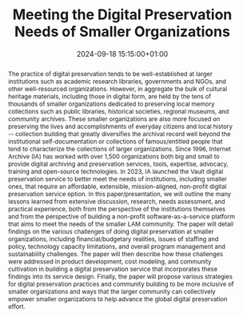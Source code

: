 ---
abstract: The practice of digital preservation tends to be well-established at larger
  institutions such as academic research libraries, governments and NGOs, and other
  well-resourced organizations. However, in aggregate the bulk of cultural heritage
  materials, including those in digital form, are held by the tens of thousands of
  smaller organizations dedicated to preserving local memory collections such as public
  libraries, historical societies, regional museums, and community archives. These
  smaller organizations are also more focused on preserving the lives and accomplishments
  of everyday citizens and local history -- collection building that greatly diversifies
  the archival record well beyond the institutional self-documentation or collections
  of famous/entitled people that tend to characterize the collections of larger organizations.
  Since 1996, Internet Archive (IA) has worked with over 1,500 organizations both
  big and small to provide digital archiving and preservation services, tools, expertise,
  advocacy, training and open-source technologies. In 2023, IA launched the Vault
  digital preservation service to better meet the needs of institutions, including
  smaller ones, that require an affordable, extensible, mission-aligned, non-profit
  digital preservation service option. In this paper/presentation, we will outline
  the many lessons learned from extensive discussion, research, needs assessment,
  and practical experience, both from the perspective of the institutions themselves
  and from the perspective of building a non-profit software-as-a-service platform
  that aims to meet the needs of the smaller LAM community. The paper will detail
  findings on the various challenges of doing digital preservation at smaller organizations,
  including financial/budgetary realities, issues of staffing and policy, technology
  capacity limitations, and overall program management and sustainability challenges.
  The paper will then describe how these challenges were addressed in product development,
  cost modeling, and community cultivation in building a digital preservation service
  that incorporates these findings into its service design. Finally, the paper will
  propose various strategies for digital preservation practices and community building
  to be more inclusive of smaller organizations and ways that the larger community
  can collectively empower smaller organizations to help advance the global digital
  preservation effort.
creators:
- Jefferson Bailey
date: 2024-09-18 15:15:00+01:00
document_url: https://zenodo.org/records/13863851
grand_parent: iPRES
institutions: []
keywords:
- information technology for dp
- start 2 preserve
landing_page_url: https://zenodo.org/records/13863851
language: eng
layout: publication
license: Creative Commons Attribution Share-Alike 4.0 (CC-BY-SA-4.0)
notes_url: https://docs.google.com/document/d/16S5qwg42Mjnxe22cdVxZH63tVCVMgs-m92o02THSgC4/edit#heading=h.aar4tupij1po
parent: iPRES 2024
publication_type: lightning talk
size: null
slides_url: https://zenodo.org/records/13863851
source_name: iPRES
stream_url: https://www.archief.vlaanderen.be/archief/records/dossiers/5acb210228ce4315ae650812d056a482329eb83ed2dc42398a51505dc153be81/documents/b208d828f7d0472f91d594fd9a1e7e1068f37cdd5e09419d8e7f69a4eb27e3fb
title: Meeting the Digital Preservation Needs of Smaller Organizations
year: 2024
---